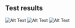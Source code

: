 ## Test results

![Alt Text](https://github.com/skrish30/hexology-demo/blob/master/GIF/UI%20timeline1.png)
![Alt Text](https://github.com/skrish30/hexology-demo/blob/master/GIF/UI%20timeline2.png)
![Alt Text](https://github.com/skrish30/hexology-demo/blob/master/GIF/UI%20timeline3.png)
